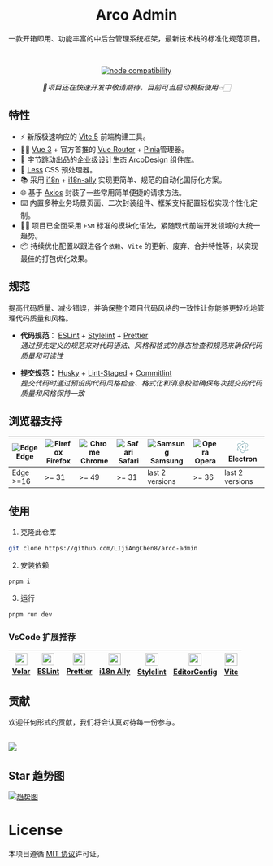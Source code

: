 <h1 align="center">Arco Admin</h1>

<p align="center">一款开箱即用、功能丰富的中后台管理系统框架，最新技术栈的标准化规范项目。</p> 
<br/>
<p align="center">
  <a href="https://nodejs.org/en/about/previous-releases"><img src="https://img.shields.io/node/v/vite.svg" alt="node compatibility"></a>
</p>

*<p align="center">📌项目还在快速开发中敬请期待，目前可当启动模板使用👈🏻</p>*

## 特性
+ ⚡️ 新版极速响应的 [Vite 5](https://cn.vitejs.dev) 前端构建工具。
+ 👍🏻 [Vue 3](https://cn.vuejs.org) + 官方首推的 [Vue Router](https://router.vuejs.org/zh) + [Pinia](https://pinia.vuejs.org/zh)管理器。
+ 🔩 字节跳动出品的企业级设计生态 [ArcoDesign](https://arco.design/) 组件库。
+ 🎨 [Less](https://less.bootcss.com/) CSS 预处理器。
+ 📚 采用 [i18n](https://github.com/intlify/vue-i18n-next/tree/master/packages/vue-i18n#readme) + [i18n-ally](https://github.com/lokalise/i18n-ally) 实现更简单、规范的自动化国际化方案。
+ 🌐 基于 [Axios](https://axios-http.com/zh/) 封装了一些常用简单便捷的请求方法。
+ ⌨️ 内置多种业务场景页面、二次封装组件、框架支持配置轻松实现个性化定制。
+ 🧚🏻 项目已全面采用 `ESM` 标准的模块化语法，紧随现代前端开发领域的大统一趋势。
+ 📦 持续优化配置以跟进各个`依赖`、`Vite` 的更新、废弃、合并特性等，以实现最佳的打包优化效果。  

## 规范
提高代码质量、减少错误，并确保整个项目代码风格的一致性让你能够更轻松地管理代码质量和风格。

+ **代码规范：**  [ESLint](https://eslint.org/) + [Stylelint](https://stylelint.io) + [Prettier](https://prettier.io)<br/>
    *通过预先定义的规范来对代码语法、风格和格式的静态检查和规范来确保代码质量和可读性*

+ **提交规范：**  [Husky](https://typicode.github.io/husky/#/) + [Lint-Staged](https://github.com/okonet/lint-staged) + [Commitlint](https://commitlint.js.org)<br/>
  *提交代码时通过预设的代码风格检查、格式化和消息校验确保每次提交的代码质量和风格保持一致*

## 浏览器支持

| <img src="https://raw.githubusercontent.com/alrra/browser-logos/master/src/edge/edge_48x48.png" alt="Edge" width="24px" height="24px" /><br/>Edge | <img src="https://raw.githubusercontent.com/alrra/browser-logos/master/src/firefox/firefox_48x48.png" alt="Firefox" width="24px" height="24px" /><br/>Firefox | <img src="https://raw.githubusercontent.com/alrra/browser-logos/master/src/chrome/chrome_48x48.png" alt="Chrome" width="24px" height="24px" /><br/>Chrome | <img src="https://raw.githubusercontent.com/alrra/browser-logos/master/src/safari/safari_48x48.png" alt="Safari" width="24px" height="24px" /><br/>Safari | <img src="https://raw.githubusercontent.com/alrra/browser-logos/master/src/samsung-internet/samsung-internet_48x48.png" alt="Samsung" width="24px" height="24px" /><br/>Samsung | <img src="https://raw.githubusercontent.com/alrra/browser-logos/master/src/opera/opera_48x48.png" alt="Opera" width="24px" height="24px" /><br/>Opera | <img src="https://raw.githubusercontent.com/alrra/browser-logos/master/src/electron/electron_48x48.png" alt="Electron" width="24px" height="24px" /><br/>Electron |
| --------- | --------- | --------- | --------- | --------- | --------- | --------- |
| Edge >=16| >= 31 | >= 49| >= 31| last 2 versions| >= 36 | last 2 versions

## 使用
1. 克隆此仓库
```bash
git clone https://github.com/LIjiAngChen8/arco-admin
```
2. 安装依赖
```bash
pnpm i
```
3. 运行
```bash
pnpm run dev
```

### VsCode 扩展推荐

| [<img src="https://vue.gallerycdn.vsassets.io/extensions/vue/volar/1.8.24/1701250883040/Microsoft.VisualStudio.Services.Icons.Default" width="24px" height="24px" /><br>Volar](https://marketplace.visualstudio.com/items?itemName=Vue.volar) | [<img src="https://dbaeumer.gallerycdn.vsassets.io/extensions/dbaeumer/vscode-eslint/2.4.2/1687441427519/Microsoft.VisualStudio.Services.Icons.Default" width="24px" height="24px" /><br>ESLint](https://marketplace.visualstudio.com/items?itemName=dbaeumer.vscode-eslint) |[<img src="https://esbenp.gallerycdn.vsassets.io/extensions/esbenp/prettier-vscode/10.1.0/1690819498575/Microsoft.VisualStudio.Services.Icons.Default" width="24px" height="24px" /><br>Prettier](https://marketplace.visualstudio.com/items?itemName=esbenp.prettier-vscode) |[<img src="https://lokalise.gallerycdn.vsassets.io/extensions/lokalise/i18n-ally/2.12.0/1695476646920/Microsoft.VisualStudio.Services.Icons.Default" width="24px" height="24px" /><br>i18n Ally](https://marketplace.visualstudio.com/items?itemName=Lokalise.i18n-ally) |[<img src="https://stylelint.gallerycdn.vsassets.io/extensions/stylelint/vscode-stylelint/1.3.0/1698920117910/Microsoft.VisualStudio.Services.Icons.Default" width="25px" height="25px" /><br>Stylelint](https://marketplace.visualstudio.com/items?itemName=stylelint.vscode-stylelint)|[<img src="https://editorconfig.gallerycdn.vsassets.io/extensions/editorconfig/editorconfig/0.16.4/1607315835386/Microsoft.VisualStudio.Services.Icons.Default" width="25px" height="25px" /><br>EditorConfig](https://marketplace.visualstudio.com/items?itemName=EditorConfig.EditorConfig)|[<img src="https://antfu.gallerycdn.vsassets.io/extensions/antfu/vite/0.2.5/1622972526798/Microsoft.VisualStudio.Services.Icons.Default" width="25px" height="25px" /><br>Vite](https://marketplace.visualstudio.com/items?itemName=antfu.vite)|
| --- | --- | --- | ---| --- | --- | --- |

## 贡献
欢迎任何形式的贡献，我们将会认真对待每一份参与。<br/><br/>

<a href="https://github.com/LIjiAngChen8/arco-admin/graphs/contributors"><img src="https://contrib.rocks/image?repo=LIjiAngChen8/arco-admin" />
</a><br/>

## Star 趋势图

[![趋势图](https://starchart.cc/LIjiAngChen8/arco-admin.svg)](https://starchart.cc/LIjiAngChen8/arco-admin)

# License
本项目遵循 [MIT 协议](./LICENSE)许可证。




